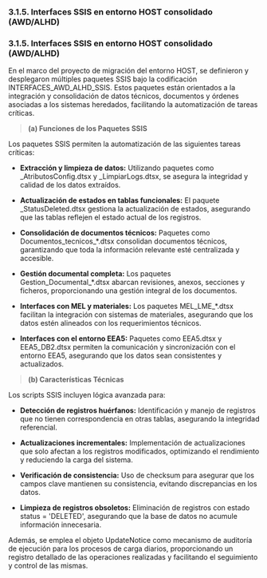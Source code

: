 ### 3.1.5. Interfaces SSIS en entorno HOST consolidado (AWD/ALHD)

### 3.1.5. Interfaces SSIS en entorno HOST consolidado (AWD/ALHD)

En el marco del proyecto de migración del entorno HOST, se definieron y desplegaron múltiples paquetes SSIS bajo la codificación INTERFACES_AWD_ALHD_SSIS. Estos paquetes están orientados a la integración y consolidación de datos técnicos, documentos y órdenes asociadas a los sistemas heredados, facilitando la automatización de tareas críticas.

> **(a) Funciones de los Paquetes SSIS**

Los paquetes SSIS permiten la automatización de las siguientes tareas críticas:

- **Extracción y limpieza de datos:** Utilizando paquetes como \_AtributosConfig.dtsx y \_LimpiarLogs.dtsx, se asegura la integridad y calidad de los datos extraídos.

- **Actualización de estados en tablas funcionales:** El paquete \_StatusDeleted.dtsx gestiona la actualización de estados, asegurando que las tablas reflejen el estado actual de los registros.

- **Consolidación de documentos técnicos:** Paquetes como Documentos_tecnicos\_\*.dtsx consolidan documentos técnicos, garantizando que toda la información relevante esté centralizada y accesible.

- **Gestión documental completa:** Los paquetes Gestion_Documental\_\*.dtsx abarcan revisiones, anexos, secciones y ficheros, proporcionando una gestión integral de los documentos.

- **Interfaces con MEL y materiales:** Los paquetes MEL_LME\_\*.dtsx facilitan la integración con sistemas de materiales, asegurando que los datos estén alineados con los requerimientos técnicos.

- **Interfaces con el entorno EEA5:** Paquetes como EEA5.dtsx y EEA5_DB2.dtsx permiten la comunicación y sincronización con el entorno EEA5, asegurando que los datos sean consistentes y actualizados.

> **(b) Características Técnicas**

Los scripts SSIS incluyen lógica avanzada para:

- **Detección de registros huérfanos:** Identificación y manejo de registros que no tienen correspondencia en otras tablas, asegurando la integridad referencial.

- **Actualizaciones incrementales:** Implementación de actualizaciones que solo afectan a los registros modificados, optimizando el rendimiento y reduciendo la carga del sistema.

- **Verificación de consistencia:** Uso de checksum para asegurar que los campos clave mantienen su consistencia, evitando discrepancias en los datos.

- **Limpieza de registros obsoletos:** Eliminación de registros con estado status = \'DELETED\', asegurando que la base de datos no acumule información innecesaria.

Además, se emplea el objeto UpdateNotice como mecanismo de auditoría de ejecución para los procesos de carga diarios, proporcionando un registro detallado de las operaciones realizadas y facilitando el seguimiento y control de las mismas.
